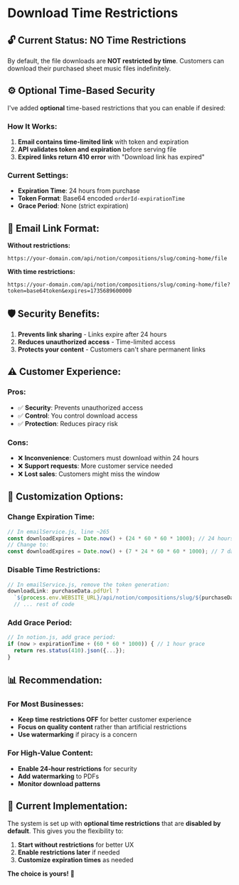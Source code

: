 # Download Time Restrictions

## 🔓 **Current Status: NO Time Restrictions**

By default, the file downloads are **NOT restricted by time**. Customers can download their purchased sheet music files indefinitely.

## ⚙️ **Optional Time-Based Security**

I've added **optional** time-based restrictions that you can enable if desired:

### **How It Works:**

1. **Email contains time-limited link** with token and expiration
2. **API validates token and expiration** before serving file
3. **Expired links return 410 error** with "Download link has expired"

### **Current Settings:**
- **Expiration Time**: 24 hours from purchase
- **Token Format**: Base64 encoded `orderId-expirationTime`
- **Grace Period**: None (strict expiration)

## 📧 **Email Link Format:**

**Without restrictions:**
```
https://your-domain.com/api/notion/compositions/slug/coming-home/file
```

**With time restrictions:**
```
https://your-domain.com/api/notion/compositions/slug/coming-home/file?token=base64token&expires=1735689600000
```

## 🛡️ **Security Benefits:**

1. **Prevents link sharing** - Links expire after 24 hours
2. **Reduces unauthorized access** - Time-limited access
3. **Protects your content** - Customers can't share permanent links

## ⚠️ **Customer Experience:**

### **Pros:**
- ✅ **Security**: Prevents unauthorized access
- ✅ **Control**: You control download access
- ✅ **Protection**: Reduces piracy risk

### **Cons:**
- ❌ **Inconvenience**: Customers must download within 24 hours
- ❌ **Support requests**: More customer service needed
- ❌ **Lost sales**: Customers might miss the window

## 🔧 **Customization Options:**

### **Change Expiration Time:**
```javascript
// In emailService.js, line ~265
const downloadExpires = Date.now() + (24 * 60 * 60 * 1000); // 24 hours
// Change to:
const downloadExpires = Date.now() + (7 * 24 * 60 * 60 * 1000); // 7 days
```

### **Disable Time Restrictions:**
```javascript
// In emailService.js, remove the token generation:
downloadLink: purchaseData.pdfUrl ? 
  `${process.env.WEBSITE_URL}/api/notion/compositions/slug/${purchaseData.slug}/file` : 
  // ... rest of code
```

### **Add Grace Period:**
```javascript
// In notion.js, add grace period:
if (now > expirationTime + (60 * 60 * 1000)) { // 1 hour grace
  return res.status(410).json({...});
}
```

## 📊 **Recommendation:**

### **For Most Businesses:**
- **Keep time restrictions OFF** for better customer experience
- **Focus on quality content** rather than artificial restrictions
- **Use watermarking** if piracy is a concern

### **For High-Value Content:**
- **Enable 24-hour restrictions** for security
- **Add watermarking** to PDFs
- **Monitor download patterns**

## 🎵 **Current Implementation:**

The system is set up with **optional time restrictions** that are **disabled by default**. This gives you the flexibility to:

1. **Start without restrictions** for better UX
2. **Enable restrictions later** if needed
3. **Customize expiration times** as needed

**The choice is yours!** 🎵 